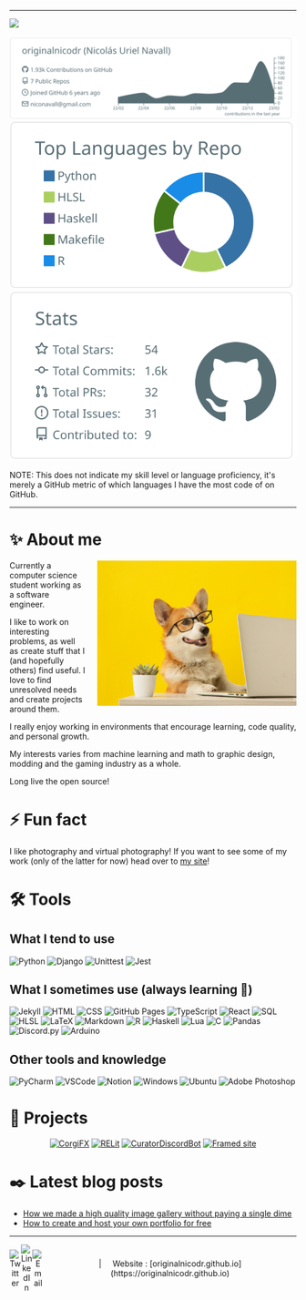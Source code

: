 <!-- Banner made with 𝚃𝚢𝚙𝚎𝙸𝚝, 𝚅𝚞𝚎 𝙿𝚊𝚛𝚝𝚒𝚌𝚕𝚎𝙹𝚜 𝚊𝚗𝚍 𝚅𝚞𝚎: https://codesandbox.io/s/readme-intro-gif-forked-truvzj -->

<hr>

<img src="banner.gif">

<p align="center">
  <img src="profile-summary-card-output/default/0-profile-details.svg" alt="github stats"></br>
  <img src="profile-summary-card-output/default/1-repos-per-language.svg">
  <img src="profile-summary-card-output/default/3-stats.svg"></br>
</p>

NOTE: This does not indicate my skill level or language proficiency, it's merely a GitHub metric of which languages I have the most code of on GitHub.

<hr>

# ✨ About me

<img align="right" src="corgi.jfif" width="350" style="margin-left: 20px;"/>



Currently a computer science student working as a software engineer.

I like to work on interesting problems, as well as create stuff that I (and hopefully others) find useful. I love to find unresolved needs and create projects around them.

I really enjoy working in environments that encourage learning, code quality, and personal growth.

My interests varies from machine learning and math to graphic design, modding and the gaming industry as a whole.

Long live the open source!

# ⚡ Fun fact

I like photography and virtual photography! If you want to see some of my work (only of the latter for now) head over to [my site](https://originalnicodr.github.io/virtual-photography/)!

# 🛠️ Tools

## What I tend to use

<img alt="Python" src="https://img.shields.io/badge/Python-14354C.svg?logo=python&logoColor=white">
<img alt="Django" src="https://img.shields.io/badge/django-%23092E20.svg?logo=django&logoColor=white">
<img alt="Unittest" src="https://img.shields.io/badge/-unittest-yellowgreen?logo=python&logoColor=white">
<img alt="Jest" src="https://img.shields.io/badge/-jest-%23C21325?logo=jest&logoColor=white">


## What I sometimes use (always learning 🌱)

<img alt="Jekyll" src="https://img.shields.io/badge/Jekyll-%23CF4647.svg?logo=jekyll&logoColor=white">
<img alt="HTML" src="https://img.shields.io/badge/HTML-E34F26.svg?logo=html5&logoColor=white">
<img alt="CSS" src="https://img.shields.io/badge/CSS-1572B6.svg?logo=css3&logoColor=white">
<img alt="GitHub Pages" src="https://img.shields.io/badge/GitHub%20Pages-327FC7.svg?logo=github&logoColor=white">
<img alt="TypeScript" src="https://img.shields.io/badge/TypeScript-007ACC.svg?logo=typescript&logoColor=white">
<img alt="React" src="https://img.shields.io/badge/React-%2320232a.svg?logo=react&logoColor=%2361DAFB">
<img alt="SQL" src="https://custom-icon-badges.demolab.com/badge/SQL-025E8C.svg?logo=database&logoColor=white">
<img alt="HLSL" src="https://img.shields.io/badge/HLSL-%23CF4647.svg?logo=hlsl&logoColor=white">
<img alt="LaTeX" src="https://img.shields.io/badge/LaTeX-008080.svg?logo=LaTeX&logoColor=white">
<img alt="Markdown" src="https://img.shields.io/badge/Markdown-000000.svg?logo=markdown&logoColor=white">
<img alt="R" src="https://img.shields.io/badge/R-276DC3.svg?logo=r&logoColor=white">
<img alt="Haskell" src="https://img.shields.io/badge/Haskell-5e5086?logo=haskell&logoColor=white">
<img alt="Lua" src="https://img.shields.io/badge/lua-%232C2D72.svg?logo=lua&logoColor=white">
<img alt="C" src="https://custom-icon-badges.demolab.com/badge/C-03599C.svg?logo=c-in-hexagon&logoColor=white">
<img alt="Pandas" src="https://img.shields.io/badge/Pandas-150458.svg?logo=pandas&logoColor=white">
<img alt="Discord.py" src="https://custom-icon-badges.demolab.com/badge/Discord.py-0d1620.svg?logo=dpy">
<img alt="Arduino" src="https://img.shields.io/badge/-Arduino-00979D?logo=Arduino&logoColor=white">

## Other tools and knowledge

<img alt="PyCharm" src="https://img.shields.io/badge/pycharm-143?logo=pycharm&logoColor=black&color=black&labelColor=green">
<img alt="VSCode" src="https://img.shields.io/badge/Visual%20Studio%20Code-0078d7.svg?logo=visual-studio-code&logoColor=white">
<img alt="Notion" src="https://img.shields.io/badge/Notion-010101.svg?logo=notion&logoColor=white">
<img alt="Windows" src="https://img.shields.io/badge/Windows-0078D6?logo=windows&logoColor=white">
<img alt="Ubuntu" src="https://img.shields.io/badge/Ubuntu-E95420?logo=ubuntu&logoColor=white">
<img alt="Adobe Photoshop" src="https://img.shields.io/badge/Photoshop-%2331A8FF.svg?logo=adobe%20photoshop&logoColor=white">

# 🚀 Projects

<p align="center">
<a href="https://github.com/originalnicodr/CorgiFX"><img width="400" src="https://github-readme-stats.vercel.app/api/pin/?username=originalnicodr&repo=CorgiFX" alt="CorgiFX"></a>
<a href="https://github.com/originalnicodr/RELit"><img width="400" src="https://github-readme-stats.vercel.app/api/pin/?username=originalnicodr&repo=RELit" alt="RELit"></a>
<a href="https://github.com/originalnicodr/CuratorDiscordBot"><img width="400" src="https://github-readme-stats.vercel.app/api/pin/?username=originalnicodr&repo=CuratorDiscordBot" alt="CuratorDiscordBot"></a>
<a href="https://github.com/framedsc/Sitesource"><img width="400" src="https://github-readme-stats.vercel.app/api/pin/?username=framedsc&repo=Sitesource&show_owner=true" alt="Framed site"></a>
</p>

# ✒️ Latest blog posts

- [How we made a high quality image gallery without paying a single dime](https://originalnicodr.github.io/blog/how-we-made-a-high-quality-image-gallery-without-paying-a-single-dime)
- [How to create and host your own portfolio for free](https://originalnicodr.github.io/blog/how-to-create-and-host-your-own-portfolio-for-free)

--- 
<p align="center" style="display: flex; flex-direction: row; align-items: center;">
  <a href="https://twitter.com/originalnicodr">
    <img align="left" alt="Twitter" width="20px" src="https://simpleicons.now.sh/twitter/4e8ade"/>
  </a>
  <a href="https://www.linkedin.com/in/nicol%C3%A1s-uriel-navall-b38022174/">
    <img align="left" alt="LinkedIn" width="20px" src="https://simpleicons.now.sh/linkedin/4e8ade"/>
  </a>
  <a href="mailto:niconavall@gmail.com">
    <img align="left" alt="Email" width="20px" src="https://simpleicons.now.sh/gmail/4e8ade"/>
  </a>
  | &nbsp;&nbsp;&nbsp; Website : [originalnicodr.github.io](https://originalnicodr.github.io)
</p>
